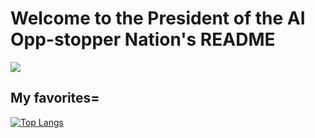 # Welcome to the President of the AI Opp-stopper Nation's README
![](https://64.media.tumblr.com/eb22fd21f1fc245b67883f49d75e7287/tumblr_inline_p7l7j7jgX31rz60rk_500.gifv)
## My favorites=
[![Top Langs](https://github-readme-stats.vercel.app/api/top-langs/?username=Sk1-z&theme=moltack&layout=donut)](https://github.com/anuraghazra/github-readme-stats)
